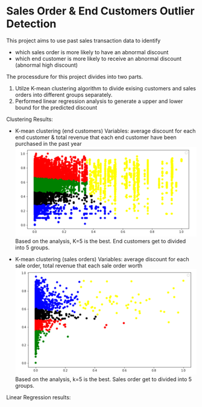 # Sales Order & End Customers Outlier Detection
This project aims to use past sales transaction data to identify
  -  which sales order is more likely to have an abnormal discount 
  -  which end customer is more likely to receive an abnormal discount (abnormal high discount)

The processdure for this project divides into two parts.
  1. Utilze K-mean clustering algorithm to divide exising customers and sales orders into different groups separately. 
  2. Performed linear regression analysis to generate a upper and lower bound for the predicted discount 
  
Clustering Results:
  - K-mean clustering (end customers)
Variables: average discount for each end customer & total revenue that each end customer have been purchased in the past year
![alt text](https://github.com/cyl7621/Customer-Clustering/blob/main/K-MeanClustering_EndCustomer.PNG)
Based on the analysis, K=5 is the best. End customers get to divided into 5 groups.

- K-mean clustering (sales orders)
Variables: average discount for each sale order, total revenue that each sale order worth
![alt text](https://github.com/cyl7621/Customer-Clustering/blob/main/K-MeanClustering_SalesOrder.PNG)
Based on the analysis, k=5 is the best. Sales order get to divided into 5 groups.

Linear Regression results:

